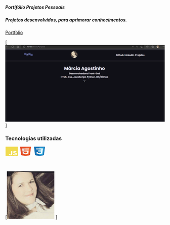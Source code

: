 ##### Portifólio Projetos Pessoais

##### Projetos desenvolvidos, para aprimorar conhecimentos.

 <a href="https://portifolio-marcia.vercel.app/ " target="_blank">Portfólio</a>

[<img src="src/img/tela-portifolio.gif">]


### Tecnologias utilizadas
<div flex-direction: row>

<img align="center" alt="Js" height="30" width="40" src="https://raw.githubusercontent.com/devicons/devicon/master/icons/javascript/javascript-plain.svg">
  <img align="center" alt="HTML" height="30" width="40" src="https://raw.githubusercontent.com/devicons/devicon/master/icons/html5/html5-original.svg">
  <img align="center" alt="CSS" height="30" width="40" src="https://raw.githubusercontent.com/devicons/devicon/master/icons/css3/css3-original.svg">
</div>
  <br>
  <br>

[<img  height="150" width="150" src="src/img/marcia.jpeg"> ]
